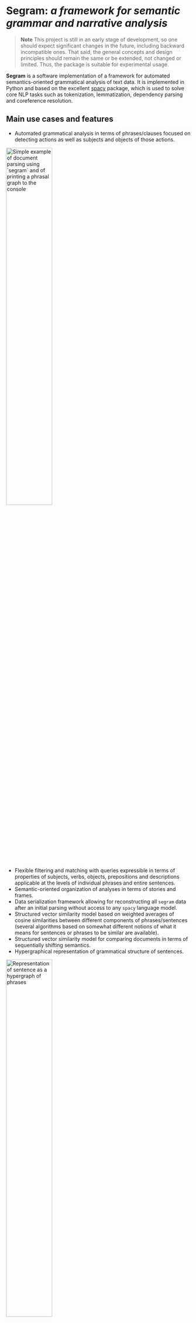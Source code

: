 # Segram: _a framework for semantic grammar and narrative analysis_

> **Note**
> This project is still in an early stage of development,
> so one should expect significant changes in the future,
> including backward incompatible ones. That said, the general
> concepts and design principles should remain the same or be extended,
> not changed or limited. Thus, the package is suitable for experimental
> usage.

**Segram** is a software implementation of a framework for automated
semantics-oriented grammatical analysis of text data. It is implemented
in Python and based on the excellent [spacy](https://spacy.io/)
package, which is used to solve core NLP tasks such as tokenization,
lemmatization, dependency parsing and coreference resolution.

## Main use cases and features

* Automated grammatical analysis in terms of phrases/clauses focused
  on detecting actions as well as subjects and objects of those actions.

<img src="docs/figures/printing.png" alt="Simple example of document parsing using `segram` and of printing a phrasal graph to the console" width="50%">

* Flexible filtering and matching with queries expressible
  in terms of properties of subjects, verbs, objects, prepositions and
  descriptions applicable at the levels of individual phrases and entire
  sentences.
* Semantic-oriented organization of analyses in terms of stories
  and frames.
* Data serialization framework allowing for reconstructing all `segram`
  data after an initial parsing without access to any `spacy` language
  model.
* Structured vector similarity model based on weighted averages of
  cosine similarities between different components of phrases/sentences
  (several algorithms based on somewhat different notions of what
  it means for sentences or phrases to be similar are available).
* Structured vector similarity model for comparing documents in terms
  of sequentially shifting semantics.
* Hypergraphical representation of grammatical structure of sentences.

<img src="docs/figures/hypergraph.png" alt="Representation of sentence
as a hypergraph of phrases" width="50%">



## Core requirements

| Package                  | Version            |
| ------------------------ | ------------------ |
| `python`                 | `>=3.11`           |
| `spacy`                  | `>=3.4`            |

The required Python version will not change in the future releases
for the foreseeable future, so before the package becomes fully
mature the dependency on `python>=3.11` will not be too demanding
(although it may be bumped to `>=3.12` as the new release is expected
soon as of time of writing - 29.09.2023).

### Core requirements (coreference resolution)

`Segram` comes with a coreference resolution component based on an
experimental model provided by `spacy-experimental` package.
However, both at the level of `segram` and `spacy` this is currently
an experimental feature, which comes with a significant price tag attached.
Namely, the acceptable `spacy` version is significantly limited
(see the table below). However, as `spacy-experimental` gets integrated
in the `spacy` core in the future, these constraints will be relaxed.


| Package                  | Version            |
| ------------------------ | ------------------ |
| `spacy`                  | `>=3.4,<3,5`       |
| `spacy-experimental`     | `0.6.3`            |
| `en_coreference_web_trf` | `3.4.0a2`          |


## Supported models and languages

Currently, only English is supported and `segram` was tested on models:

* `en_core_web_trf>=3.4.1` (transformer-based model for the general NLP)
* `en_core_web_lgl>=3.4.1` (used for context-free word vectors)
* `en_coreference_web_trf==3.4.0a2` (for coreference resolution)


## Installation


### PyPI

```bash
pip install segram
python -m download en_core_web_trf
python -m download en_core_web_lg  # skip if word vectors are not needed
```

#### With coreference resolution

```bash
pip install segram[coref]
python -m download en_core_web_trf
python -m download en_core_web_lg  # skip if word vectors are not needed
pip install https://github.com/explosion/spacy-models/releases/download/en_core_web_lg-3.4.1/en_core_web_lg-3.4.1-py3-none-any.whl
```

#### With GPU acceleration

```bash
pip install segram[gpu]
# OR in the case when coreference resolution is required
pip install segram[coref,gpu]
```

The rest of commands should remain the same depending on whether
coreference installation or not is used.

### Github (development version)

```bash
pip install git+ssh://git@github.com/sztal/segram.git
```

#### With coreference resolution

## Basic usage

```python
import spacy
nlp = spacy.load("en_core_web_trf")
nlp.add_pipe("segram", config={
    "vectors": "en_core_web_lg"
})
nlp.add_pipe("segram_coref")

# Get standard 'spacy' document
doc = nlp(
    "The merchants travelled a long way to buy spices "
    "and rest in our taverns."
)
# Convert it to segram 'grammar' document
doc = doc._.segram
doc
```

The code above parses the text using `spacy` and additionally applies
further processing pipeline components defined by `segram`. They inject
many additional functionalities into standard `spacy` tokens.
In particular, `Doc` instances are enhanced with a special extension
property `._.segram`, which converts them to `segram` grammar documents.
Note that the printing results is different - the output is colored!

The colors denote the partition of the document into **components**,
which are groups of related tokens headed by a syntactically and/or
semantically important token. They are divided into four distinct types
which are marked with different colors when printing to the console.
The following (default) color scheme is:

* <span style="color:orange">**Noun components**</span> `#FF0000`
* <span style="color:red">**Verb components**</span> `#FFA500`
* <span style="color:violet">**Description components**</span> `#EE82EE`
* <span style="color:limegreen">**Preposition components**</span> `#32CD32`

Components are further organized into phrases, which are higher-order
and more semantically-oriented units. Crucially, while components are
non-overlapping and form a partition of the sentence, the phrases
can be nested in each other and form a directed acyclic graph (DAG).

## Development

### Setting up environment

The [Github repository](https://github.com/sztal/segram)
provides [conda](https://docs.conda.io/en/latest/) environment files
for setting up development/testing environment. This installs also
testing dependencies such as [pytest](https://docs.pytest.org/en/7.4.x/),
which is used for running unit tests.

```bash
git clone git@github.com:sztal/segram.git
cd segram
conda env create -f environment.yml # default env name is 'segram'
conda activate segram
python -m spacy download en_core_web_trf
python -m spacy download en_core_web_lg
pip install --editable .
```

### Setting up environment (with coref)

```bash
git clone git@github.com:sztal/segram.git
cd segram
conda env create -f environment-coref.yml # default env name is 'segram'
# In this case the versions of all language models are fixed
# so they are installed automatically with the rest of the dependencies
conda activate segram
pip install --editable .
```

### Testing

Currently, `segram` is only moderately tested with a unit coverage rate
of about 70%. This will be improved in the future releases.

```
pytest          # run unit tests
coverage run    # run unit tests and gather coverage statistics
coverage report # show coverage report
```

### Makefile

`Makefile` defines many commands useful during development
(see the content of the file). However, Windows users may need
to modify it a bit to make it work.

Below is the list of commands most useful for development:

* `make clean`
  * Remove all build artifacts and cache files. Good to run this after
    changing `pyproject.toml` or other packaging configuration.
* `make gzip-jsons` and `make gunzip-jsons`
  * compress and decompress `.json` resource files contained distributed
    with the package source code (they store patterns used to customize
    lemmatizers etc. and data for building cases used in unit tests).
* `make list-deps`
  * Runs a regular expression over all `segram` source files and lists
    explicit dependencies (`import` statements) used in the code.


## Feedback

If you have any suggestions or questions about `segram` feel free to email
me at `<stalaga@protonmail.com>`.

If you encounter any errors or problems, please also let me know!
[Open an Issue](https://github.com/sztal/segram/issues)
in the [GitHub repository](https://github.com/sztal/segram).


Authors
=======

* Szymon Talaga <stalaga@protonmail.com>
